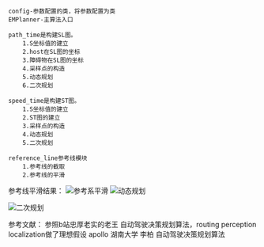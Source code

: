 
    config-参数配置的类，将参数配置为类
    EMPlanner-主算法入口

    path_time是构建SL图。
        1.S坐标值的建立
        2.host在SL图的坐标
        3.障碍物在SL图的坐标
        4.采样点的构造
        5.动态规划
        6.二次规划

    speed_time是构建ST图。
        1.S坐标值的建立
        2.ST图的建立
        3.采样点的构造
        4.动态规划
        5.二次规划

    reference_line参考线模块
        1.参考线的截取
        2.参考线的平滑
        
参考线平滑结果：
![参考系平滑](https://user-images.githubusercontent.com/54465004/201812152-533bb555-c0a2-46b2-8369-432a21c60b68.png)
![动态规划](https://user-images.githubusercontent.com/54465004/203503595-d1f27155-b44d-4e37-9a41-67398ded8c28.png)

![二次规划](https://user-images.githubusercontent.com/54465004/203504856-5fe1a12b-3984-47cc-ab21-84d77163519e.png)



参考文献：
参照b站忠厚老实的老王 自动驾驶决策规划算法，routing perception localization做了理想假设
apollo
湖南大学 李柏 自动驾驶决策规划算法

